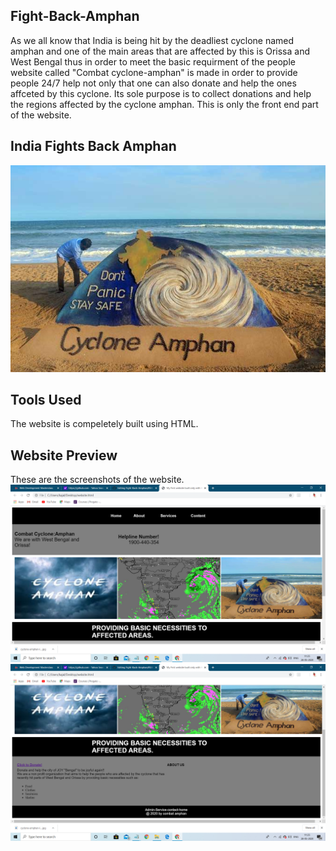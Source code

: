 ## Fight-Back-Amphan
As we all know that India is being hit by the deadliest cyclone named amphan and one of the main areas that are affected by this is Orissa and West Bengal thus in order to meet the basic requirment of the people website called "Combat cyclone-amphan" is made in order to provide people 24/7 help not only that one can also donate and help the ones affceted by this cyclone.
Its sole purpose is to collect donations and help the regions affected by the cyclone amphan.
This is only the front end part of the website.
## India Fights Back Amphan
![](amphan.jpg)
## Tools Used
The website is compeletely built using HTML.
## Website Preview
These are the screenshots of the website.
![](Websiteimg1.png)
![](websiteimg2.png)

